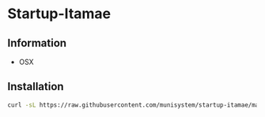 Startup-Itamae
=====

## Information
 - OSX

## Installation
```sh
curl -sL https://raw.githubusercontent.com/munisystem/startup-itamae/master/osx_startup.sh | sh
```
